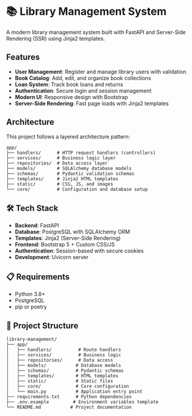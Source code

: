 # 📚 Library Management System

A modern library management system built with FastAPI and Server-Side Rendering (SSR) using Jinja2 templates.

## Features

- **User Management**: Register and manage library users with validation
- **Book Catalog**: Add, edit, and organize book collections
- **Loan System**: Track book loans and returns
- **Authentication**: Secure login and session management
- **Modern UI**: Responsive design with Bootstrap
- **Server-Side Rendering**: Fast page loads with Jinja2 templates

## Architecture

This project follows a layered architecture pattern:

```
app/
├── handlers/      # HTTP request handlers (controllers)
├── services/      # Business logic layer
├── repositories/  # Data access layer
├── models/        # SQLAlchemy database models
├── schemas/       # Pydantic validation schemas
├── templates/     # Jinja2 HTML templates
├── static/        # CSS, JS, and images
└── core/          # Configuration and database setup
```

## 🛠️ Tech Stack

- **Backend**: FastAPI
- **Database**: PostgreSQL with SQLAlchemy ORM
- **Templates**: Jinja2 (Server-Side Rendering)
- **Frontend**: Bootstrap 5 + Custom CSS/JS
- **Authentication**: Session-based with secure cookies
- **Development**: Uvicorn server

## 📋 Requirements

- Python 3.8+
- PostgreSQL
- pip or poetry


## 📁 Project Structure

```
library-management/
├── app/
│   ├── handlers/          # Route handlers
│   ├── services/          # Business logic
│   ├── repositories/      # Data access
│   ├── models/           # Database models
│   ├── schemas/          # Pydantic schemas
│   ├── templates/        # HTML templates
│   ├── static/           # Static files
│   ├── core/             # Core configuration
│   └── main.py           # Application entry point
├── requirements.txt      # Python dependencies
├── .env.example         # Environment variables template
└── README.md           # Project documentation
```